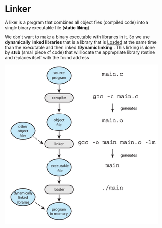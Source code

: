# Linker

A liker is a program that combines all object files (compiled code) into a single binary executable file (**static liking**)

We don't want to make a binary executable with libraries in it. So we use **dynamically linked libraries** that is a library that is [Loaded](Loader.md) at the same time than the executable and then linked (**Dynamic linking**). This linking is done by **stub** (small piece of code) that will locate the appropriate library routine and replaces itself with the found address

![](attachments/Pasted%20image%2020230611111748.png)